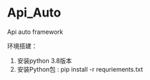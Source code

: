 # Api_Auto
Api auto framework

环境搭建：
1. 安装python 3.8版本
2. 安装Python包 : pip install -r requriements.txt
